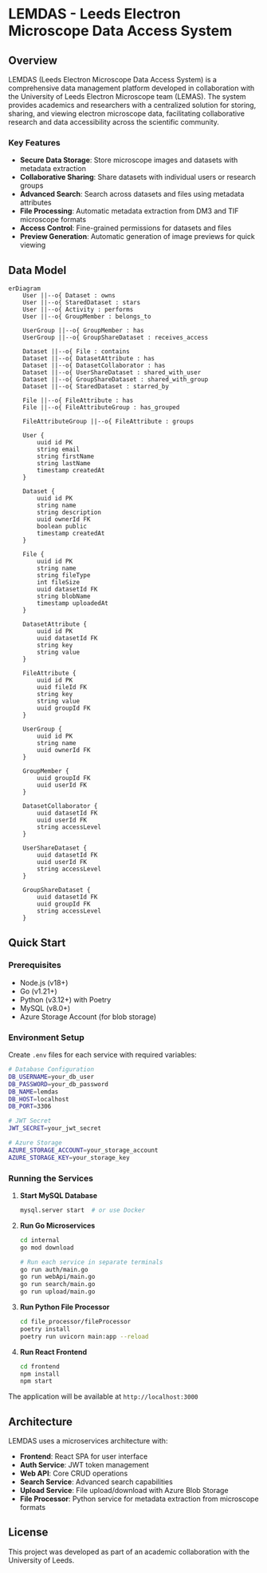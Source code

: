 # LEMDAS - Leeds Electron Microscope Data Access System

## Overview

LEMDAS (Leeds Electron Microscope Data Access System) is a comprehensive data management platform developed in collaboration with the University of Leeds Electron Microscope team (LEMAS). The system provides academics and researchers with a centralized solution for storing, sharing, and viewing electron microscope data, facilitating collaborative research and data accessibility across the scientific community.

### Key Features

- **Secure Data Storage**: Store microscope images and datasets with metadata extraction
- **Collaborative Sharing**: Share datasets with individual users or research groups
- **Advanced Search**: Search across datasets and files using metadata attributes
- **File Processing**: Automatic metadata extraction from DM3 and TIF microscope formats
- **Access Control**: Fine-grained permissions for datasets and files
- **Preview Generation**: Automatic generation of image previews for quick viewing

## Data Model

```mermaid
erDiagram
    User ||--o{ Dataset : owns
    User ||--o{ StaredDataset : stars
    User ||--o{ Activity : performs
    User ||--o{ GroupMember : belongs_to
    
    UserGroup ||--o{ GroupMember : has
    UserGroup ||--o{ GroupShareDataset : receives_access
    
    Dataset ||--o{ File : contains
    Dataset ||--o{ DatasetAttribute : has
    Dataset ||--o{ DatasetCollaborator : has
    Dataset ||--o{ UserShareDataset : shared_with_user
    Dataset ||--o{ GroupShareDataset : shared_with_group
    Dataset ||--o{ StaredDataset : starred_by
    
    File ||--o{ FileAttribute : has
    File ||--o{ FileAttributeGroup : has_grouped
    
    FileAttributeGroup ||--o{ FileAttribute : groups

    User {
        uuid id PK
        string email
        string firstName
        string lastName
        timestamp createdAt
    }
    
    Dataset {
        uuid id PK
        string name
        string description
        uuid ownerId FK
        boolean public
        timestamp createdAt
    }
    
    File {
        uuid id PK
        string name
        string fileType
        int fileSize
        uuid datasetId FK
        string blobName
        timestamp uploadedAt
    }
    
    DatasetAttribute {
        uuid id PK
        uuid datasetId FK
        string key
        string value
    }
    
    FileAttribute {
        uuid id PK
        uuid fileId FK
        string key
        string value
        uuid groupId FK
    }
    
    UserGroup {
        uuid id PK
        string name
        uuid ownerId FK
    }
    
    GroupMember {
        uuid groupId FK
        uuid userId FK
    }
    
    DatasetCollaborator {
        uuid datasetId FK
        uuid userId FK
        string accessLevel
    }
    
    UserShareDataset {
        uuid datasetId FK
        uuid userId FK
        string accessLevel
    }
    
    GroupShareDataset {
        uuid datasetId FK
        uuid groupId FK
        string accessLevel
    }
```

## Quick Start

### Prerequisites

- Node.js (v18+)
- Go (v1.21+)
- Python (v3.12+) with Poetry
- MySQL (v8.0+)
- Azure Storage Account (for blob storage)

### Environment Setup

Create `.env` files for each service with required variables:

```bash
# Database Configuration
DB_USERNAME=your_db_user
DB_PASSWORD=your_db_password
DB_NAME=lemdas
DB_HOST=localhost
DB_PORT=3306

# JWT Secret
JWT_SECRET=your_jwt_secret

# Azure Storage
AZURE_STORAGE_ACCOUNT=your_storage_account
AZURE_STORAGE_KEY=your_storage_key
```

### Running the Services

1. **Start MySQL Database**
   ```bash
   mysql.server start  # or use Docker
   ```

2. **Run Go Microservices**
   ```bash
   cd internal
   go mod download
   
   # Run each service in separate terminals
   go run auth/main.go
   go run webApi/main.go
   go run search/main.go
   go run upload/main.go
   ```

3. **Run Python File Processor**
   ```bash
   cd file_processor/fileProcessor
   poetry install
   poetry run uvicorn main:app --reload
   ```

4. **Run React Frontend**
   ```bash
   cd frontend
   npm install
   npm start
   ```

The application will be available at `http://localhost:3000`

## Architecture

LEMDAS uses a microservices architecture with:
- **Frontend**: React SPA for user interface
- **Auth Service**: JWT token management
- **Web API**: Core CRUD operations
- **Search Service**: Advanced search capabilities
- **Upload Service**: File upload/download with Azure Blob Storage
- **File Processor**: Python service for metadata extraction from microscope formats

## License

This project was developed as part of an academic collaboration with the University of Leeds.
